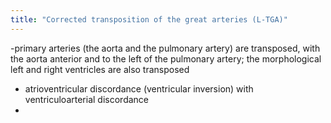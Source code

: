 ```yaml
---
title: "Corrected transposition of the great arteries (L-TGA)"
---
```

-primary arteries (the aorta and the pulmonary artery) are transposed, with the aorta anterior and to the left of the pulmonary artery; the morphological left and right ventricles are also transposed
- atrioventricular discordance (ventricular inversion) with ventriculoarterial discordance
-

